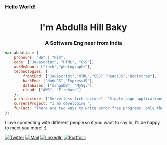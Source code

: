 ### Hello World!

<h1 align="center">I'm Abdulla Hill Baky</h1>
<h3 align="center">A Software Engineer from India</h3>

```javascript
var abdulla = {
    pronouns: "He" | "Him",
    code: ["Javascript", "HTML", "CSS"],
    askMeAbout: ["tech","photography"],
    technologies: {
        frontEnd: ["JavaScript","HTML","CSS","ReactJS","Bootstrap"],
        backEnd: ["NodeJS","ExpressJS"],
        databases: ["mongoDB", "MySql"],
        cloud: ["AWS", "Firebase"] 
    },
    architecture: ["Serverless Architecture", "Single page applications"],
    currentProject: "I am developing ",
    funFact: "There are two ways to write error-free programs; only the third one works"
};
```

I love connecting with different people so if you want to say hi, I'll be happy to meet you more! :)
 
[![Twitter](https://img.shields.io/badge/-Twitter-2CA5E0?style=for-the-badge&logo=twitter&logoColor=white)](https://twitter.com/hillbyte)
[![Mail](https://img.shields.io/badge/-MAIL-D14836?style=for-the-badge&logo=gmail&logoColor=white)](mailto:abdulla@hillbaky.me)
[![LinkedIn](https://img.shields.io/badge/-LINKEDIN-0077B5?style=for-the-badge&logo=linkedin&logoColor=white)](https://www.linkedin.com/in/hillbyte/)
[![Portfolio](https://img.shields.io/badge/-Portfolio-000000?style=for-the-badge&logo=react&logoColor=white)](https://portfolio.hillbaky.me)

<!--
- 🔭 I’m currently working on ...
- 🌱 I’m currently learning ...
- 👯 I’m looking to collaborate on ...
- 🤔 I’m looking for help with ...
- 💬 Ask me about ...
- 📫 How to reach me: ...
- 😄 Pronouns: ...
- ⚡ Fun fact: ...

-->


